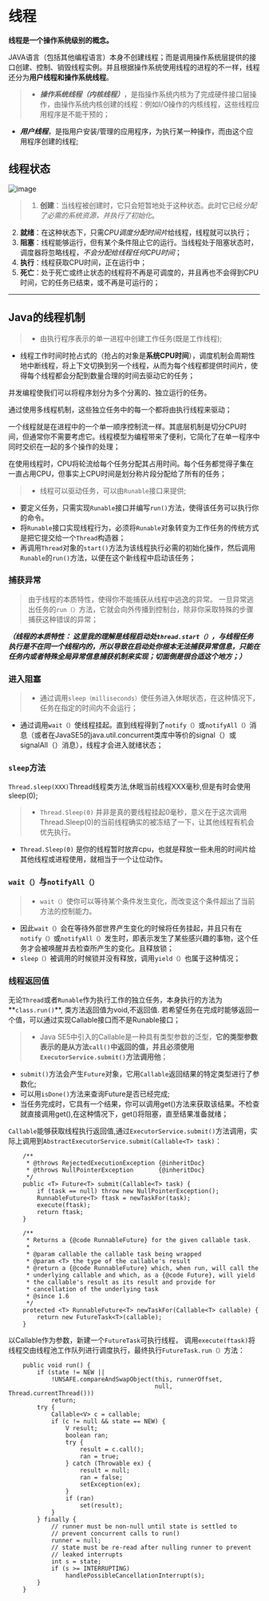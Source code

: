 # 线程
**线程是一个操作系统级别的概念。**

JAVA语言（包括其他编程语言）本身不创建线程；而是调用操作系统层提供的接口创建、控制、销毁线程实例。并且根据操作系统使用线程的进程的不一样，线程还分为**用户线程和操作系统线程**。
>+ ***操作系统线程（内核线程）***，是指操作系统内核为了完成硬件接口层操作，由操作系统内核创建的线程：例如I/O操作的内核线程，这些线程应用程序是不能干预的；
+ ***用户线程***，是指用户安装/管理的应用程序，为执行某一种操作，而由这个应用程序创建的线程;

## 线程状态

![image](/images/threadstatus.png)

>1. **创建**：当线程被创建时，它只会短暂地处于这种状态。此时它已经*分配了必需的系统资源，并执行了初始化*。
2. **就绪**：在这种状态下，只需*CPU调度分配时间片*给线程，线程就可以执行；
3. **阻塞**：线程能够运行，但有某个条件阻止它的运行。当线程处于阻塞状态时，调度器将忽略线程，*不会分配给线程任何CPU时间*；
4. **执行**：线程获取CPU时间，正在运行中；
5. **死亡**：处于死亡或终止状态的线程将不再是可调度的，并且再也不会得到CPU时间，它的任务已结束，或不再是可运行的；

---
## Java的线程机制

>* 由执行程序表示的单一进程中创建工作任务(既是工作线程);
* 线程工作时间时抢占式的（抢占的对象是**系统CPU时间**），调度机制会周期性地中断线程，将上下文切换到另一个线程，从而为每个线程都提供时间片，使得每个线程都会分配到数量合理的时间去驱动它的任务；

并发编程使我们可以将程序划分为多个分离的、独立运行的任务。

通过使用多线程机制，这些独立任务中的每一个都将由执行线程来驱动；

一个线程就是在进程中的一个单一顺序控制流一样。其底层机制是切分CPU时间，但通常你不需要考虑它。线程模型为编程带来了便利，它简化了在单一程序中同时交织在一起的多个操作的处理；

在使用线程时，CPU将轮流给每个任务分配其占用时间。每个任务都觉得子集在一直占用CPU，但事实上CPU时间是划分称片段分配给了所有的任务；


>* 线程可以驱动任务，可以由`Runable`接口来提供;
* 要定义任务，只需实现`Runable`接口并编写`run()`方法，使得该任务可以执行你的命令。
* 将`Runable`接口实现线程行为，必须将`Runable`对象转变为工作任务的传统方式是把它提交给一个`Thread`构造器；
* 再调用`Thread`对象的`start()`方法为该线程执行必需的初始化操作，然后调用`Runable`的`run()`方法，以便在这个新线程中启动该任务；

### 捕获异常
>由于线程的本质特性，使得你不能捕获从线程中逃逸的异常。
一旦异常逃出任务的`run（）`方法，它就会向外传播到控制台，除非你采取特殊的步骤捕获这种错误的异常；

***（线程的本质特性： 这里我的理解是线程启动处`thread.start（）`，与线程任务执行是不在同一个线程内的，所以导致在启动处你根本无法捕获异常信息，只能在任务内或者特殊全局异常信息捕获机制来实现；切面倒是很合适这个地方；）***


### 进入阻塞

>* 通过调用`sleep（milliseconds）`使任务进入休眠状态，在这种情况下，任务在指定的时间内不会运行；
* 通过调用`wait（）`使线程挂起。直到线程得到了`notify（）`或`notifyAll（）`消息（或者在JavaSE5的java.util.concurrent类库中等价的signal（）或signalAll（）消息），线程才会进入就绪状态；

### `sleep`方法

`Thread.sleep(XXX)`Thread线程类方法,休眠当前线程XXX毫秒,但是有时会使用sleep(0);

>* `Thread.Sleep(0)` 并非是真的要线程挂起0毫秒，意义在于这次调用Thread.Sleep(0)的当前线程确实的被冻结了一下，让其他线程有机会优先执行。
* `Thread.Sleep(0)` 是你的线程暂时放弃cpu，也就是释放一些未用的时间片给其他线程或进程使用，就相当于一个让位动作。



### `wait（）`与`notifyAll（）`

>* `wait（）`使你可以等待某个条件发生变化，而改变这个条件超出了当前方法的控制能力。
  * 因此`wait（）`会在等待外部世界产生变化的时候将任务挂起，并且只有在`notify（）`或`notifyAll（）`发生时，即表示发生了某些感兴趣的事物，这个任务才会被唤醒并去检查所产生的变化。且释放锁；
* `sleep（）`被调用的时候锁并没有释放，调用`yield（）`也属于这种情况；

### 线程返回值

无论`Thread`或者`Runable`作为执行工作的独立任务，本身执行的方法为**`class.run()`**, 类方法返回值为void,不返回值.
若希望任务在完成时能够返回一个值，可以通过实现Callable接口而不是Runable接口；
>* Java SE5中引入的Callable是一种具有类型参数的泛型，**它的类型参数表示的是从方法`call()`中返回的值，并且必须使用`ExecutorService.submit()`方法调用他**；
* `submit()`方法会产生`Future`对象，它用`Callable`返回结果的特定类型进行了参数化;
* 可以用`isDone()`方法来查询Future是否已经完成;
* 当任务完成时，它具有一个结果，你可以调用get()方法来获取该结果。不检查就直接调用get(),在这种情况下，get()将阻塞，直至结果准备就绪；


`Callable`能够获取线程执行返回值,通过`ExecutorService.submit()`方法调用，实际上调用到`AbstractExecutorService.submit(Callable<T> task)`：

```
    /**
     * @throws RejectedExecutionException {@inheritDoc}
     * @throws NullPointerException       {@inheritDoc}
     */
    public <T> Future<T> submit(Callable<T> task) {
        if (task == null) throw new NullPointerException();
        RunnableFuture<T> ftask = newTaskFor(task);
        execute(ftask);
        return ftask;
    }

    /**
     * Returns a {@code RunnableFuture} for the given callable task.
     *
     * @param callable the callable task being wrapped
     * @param <T> the type of the callable's result
     * @return a {@code RunnableFuture} which, when run, will call the
     * underlying callable and which, as a {@code Future}, will yield
     * the callable's result as its result and provide for
     * cancellation of the underlying task
     * @since 1.6
     */
    protected <T> RunnableFuture<T> newTaskFor(Callable<T> callable) {
        return new FutureTask<T>(callable);
    }
```

以Callable作为参数，新建一个`FutureTask`可执行线程， 调用`execute(ftask)`将线程交由线程池工作队列进行调度执行，最终执行`FutureTask.run（）`方法：

```
	public void run() {
        if (state != NEW ||
            !UNSAFE.compareAndSwapObject(this, runnerOffset,
                                         null, Thread.currentThread()))
            return;
        try {
            Callable<V> c = callable;
            if (c != null && state == NEW) {
                V result;
                boolean ran;
                try {
                    result = c.call();
                    ran = true;
                } catch (Throwable ex) {
                    result = null;
                    ran = false;
                    setException(ex);
                }
                if (ran)
                    set(result);
            }
        } finally {
            // runner must be non-null until state is settled to
            // prevent concurrent calls to run()
            runner = null;
            // state must be re-read after nulling runner to prevent
            // leaked interrupts
            int s = state;
            if (s >= INTERRUPTING)
                handlePossibleCancellationInterrupt(s);
        }
    }
```
